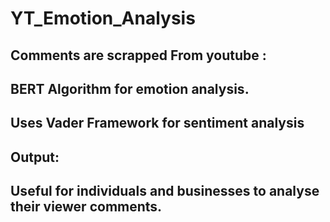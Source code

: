 # YT_Emotion_Analysis
## Comments are scrapped From youtube :


## BERT Algorithm for emotion analysis.
## Uses Vader Framework for sentiment analysis 
## Output:

## Useful for individuals and businesses to analyse their viewer comments.
## 
